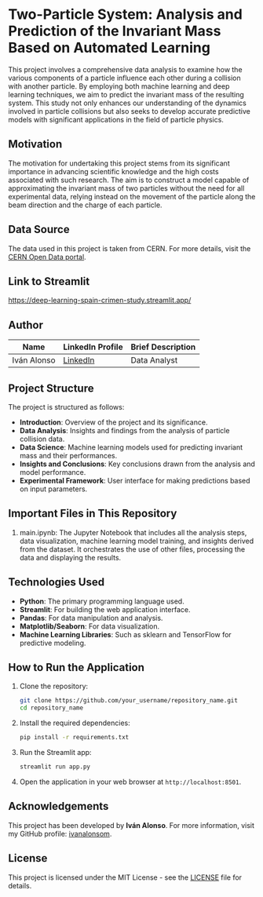 # Two-Particle System: Analysis and Prediction of the Invariant Mass Based on Automated Learning

This project involves a comprehensive data analysis to examine how the various components of a particle influence each other during a collision with another particle. By employing both machine learning and deep learning techniques, we aim to predict the invariant mass of the resulting system. This study not only enhances our understanding of the dynamics involved in particle collisions but also seeks to develop accurate predictive models with significant applications in the field of particle physics.

## Motivation

The motivation for undertaking this project stems from its significant importance in advancing scientific knowledge and the high costs associated with such research. The aim is to construct a model capable of approximating the invariant mass of two particles without the need for all experimental data, relying instead on the movement of the particle along the beam direction and the charge of each particle.

## Data Source

The data used in this project is taken from CERN. For more details, visit the [CERN Open Data portal](https://opendata.cern.ch/record/304).

## Link to Streamlit
https://deep-learning-spain-crimen-study.streamlit.app/

## Author

| Name             | LinkedIn Profile | Brief Description |
|----------------------------------|-------------------------------------------|-------------------------------------------|
| Iván Alonso        |   [LinkedIn](https://www.linkedin.com/in/ivan-alonsom/)   | Data Analyst |

## Project Structure

The project is structured as follows:

- **Introduction**: Overview of the project and its significance.
- **Data Analysis**: Insights and findings from the analysis of particle collision data.
- **Data Science**: Machine learning models used for predicting invariant mass and their performances.
- **Insights and Conclusions**: Key conclusions drawn from the analysis and model performance.
- **Experimental Framework**: User interface for making predictions based on input parameters.

## Important Files in This Repository

1. main.ipynb: The Jupyter Notebook that includes all the analysis steps, data visualization, machine learning model training, and insights derived from the dataset. It orchestrates the use of other files, processing the data and displaying the results.


## Technologies Used

- **Python**: The primary programming language used.
- **Streamlit**: For building the web application interface.
- **Pandas**: For data manipulation and analysis.
- **Matplotlib/Seaborn**: For data visualization.
- **Machine Learning Libraries**: Such as sklearn and TensorFlow for predictive modeling.

## How to Run the Application

1. Clone the repository:
   ```bash
   git clone https://github.com/your_username/repository_name.git
   cd repository_name
   ```

2. Install the required dependencies:
   ```bash
   pip install -r requirements.txt
   ```

3. Run the Streamlit app:
   ```bash
   streamlit run app.py
   ```

4. Open the application in your web browser at `http://localhost:8501`.

## Acknowledgements

This project has been developed by **Iván Alonso**. For more information, visit my GitHub profile: [ivanalonsom](https://github.com/ivanalonsom).

## License

This project is licensed under the MIT License - see the [LICENSE](LICENSE) file for details.
